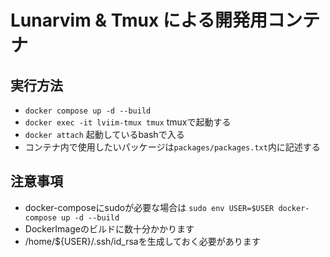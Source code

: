 # Lunarvim & Tmux による開発用コンテナ

## 実行方法
* `docker compose up -d --build`
* `docker exec -it lviim-tmux tmux` tmuxで起動する
* `docker attach` 起動しているbashで入る
* コンテナ内で使用したいパッケージは`packages/packages.txt`内に記述する

## 注意事項
* docker-composeにsudoが必要な場合は `sudo env USER=$USER docker-compose up -d --build`
* DockerImageのビルドに数十分かかります
* /home/${USER}/.ssh/id_rsaを生成しておく必要があります
